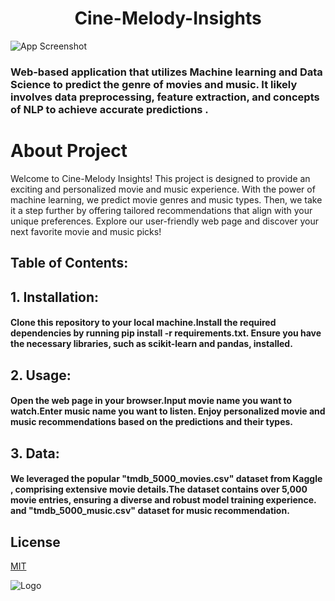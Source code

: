 
# <h1 align="center"> Cine-Melody-Insights</h1>




![App Screenshot](https://miro.medium.com/max/1200/1*QbBtk_xjwQWDW7aCrmGwfw.jpeg)
### Web-based application that utilizes Machine learning and Data Science to predict the genre of movies and music. It likely involves data preprocessing, feature extraction, and concepts of NLP to achieve accurate predictions .
# About Project
Welcome to Cine-Melody Insights! This project is designed to provide an exciting and personalized movie and music experience. With the power of machine learning, we predict movie genres and music types. Then, we take it a step further by offering tailored recommendations that align with your unique preferences. Explore our user-friendly web page and discover your next favorite movie and music picks!

## Table of Contents:

## 1. Installation:

#### Clone this repository to your local machine.Install the required dependencies by running pip install -r requirements.txt. Ensure you have the necessary libraries, such as scikit-learn and pandas, installed.

## 2. Usage:

#### Open the web page in your browser.Input movie name you want to watch.Enter music name you want to listen. Enjoy personalized movie and music recommendations based on the predictions and their types.

## 3. Data:

#### We leveraged the popular "tmdb_5000_movies.csv" dataset from Kaggle , comprising extensive movie details.The dataset contains over 5,000 movie entries, ensuring a diverse and robust model training experience. and "tmdb_5000_music.csv" dataset for music recommendation.





## License

[MIT](https://choosealicense.com/licenses/mit/)


![Logo](https://www.rgraph.net/images/mit-logo.png)

